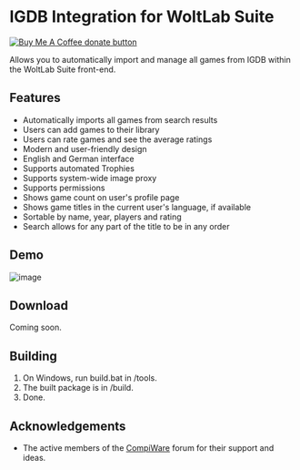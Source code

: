 # IGDB Integration for WoltLab Suite

<a href="https://www.buymeacoffee.com/Berny23" title="Donate to this project using Buy Me A Coffee"><img src="https://img.shields.io/badge/buy%20me%20a%20coffee-donate-yellow.svg" alt="Buy Me A Coffee donate button" /></a>

Allows you to automatically import and manage all games from IGDB within the WoltLab Suite front-end.

## Features

- Automatically imports all games from search results
- Users can add games to their library
- Users can rate games and see the average ratings
- Modern and user-friendly design
- English and German interface
- Supports automated Trophies
- Supports system-wide image proxy
- Supports permissions
- Shows game count on user's profile page
- Shows game titles in the current user's language, if available
- Sortable by name, year, players and rating
- Search allows for any part of the title to be in any order

## Demo

![image](https://github.com/Berny23/woltlab-igdb-integration/assets/36038743/12ac316e-9b18-40e5-acc2-db6ddced439c)

## Download

Coming soon.

## Building

1. On Windows, run build.bat in /tools.
2. The built package is in /build.
3. Done.

## Acknowledgements

- The active members of the [CompiWare](https://www.compiware-forum.de/) forum for their support and ideas.
